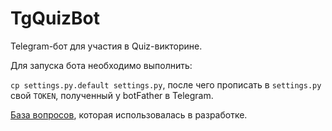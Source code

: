# TgQuizBot
Telegram-бот для участия в Quiz-викторине. 

Для запуска бота необходимо выполнить:

`cp settings.py.default settings.py`, после чего прописать в `settings.py` свой `TOKEN`, полученный у botFather в Telegram.


[База вопросов](https://baza-otvetov.ru/categories/view/1/), которая использовалась в разработке.
